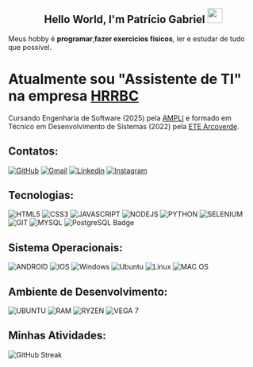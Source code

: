 ## <center>Hello World, I'm Patrício Gabriel <img src=https://raw.githubusercontent.com/TheDudeThatCode/TheDudeThatCode/master/Assets/Earth.gif width="30">

Meus hobby é **programar**,**fazer exercicios fisicos**, ler e estudar de tudo que possível.
  
  # Atualmente sou "Assistente de TI" na empresa [HRRBC](http://www.hrrbc.org.br/)

Cursando Engenharia de Software (2025) pela [AMPLI](https://www.ampli.com.br/) e formado em Técnico em Desenvolvimento de Sistemas (2022) pela [ETE Arcoverde](https://avaetearcoverde.com.br/). 

## Contatos:

[![GitHub](https://img.shields.io/badge/Github-100000?style=for-the-badge&logo=github&logoColor=white)](https://github.com/lucenasoft)
[![Gmail](https://img.shields.io/badge/-Gmail-FF0000?style=for-the-badge&labelColor=FF0000&logo=gmail&logoColor=white)](mailto:getugbr@gmail.com?subject=[GitHub]%20Acabei%20de%20ver%20o%20seu%20GitHub)
[![Linkedin](https://img.shields.io/badge/-Linkedin-0e76a8?style=for-the-badge&logo=Linkedin&logoColor=white)](https://www.linkedin.com/in/lucenasoft/)
[![Instagram](https://img.shields.io/badge/instagram-E4405F.svg?style=for-the-badge&logo=instagram&logoColor=white)](https://www.instagram.com/glucena77/)
  

## Tecnologias:

![HTML5](https://img.shields.io/badge/HTML5-E34F26?style=for-the-badge&logo=html5&logoColor=white)
![CSS3](https://img.shields.io/badge/CSS3-1572B6?style=for-the-badge&logo=css3&logoColor=white)
![JAVASCRIPT](https://img.shields.io/badge/JavaScript-FFC000?style=for-the-badge&logo=javascript&logoColor=black)
![NODEJS](https://img.shields.io/badge/Node.js-43853d?style=for-the-badge&logo=node.js&logoColor=white)
![PYTHON](https://img.shields.io/badge/Python-1572B6?style=for-the-badge&logo=Python&logoColor=white)
![SELENIUM](https://img.shields.io/badge/Selenium-43853d?style=for-the-badge&logo=Selenium&logoColor=white)
![GIT](https://img.shields.io/badge/GIT-E44C30?style=for-the-badge&logo=git&logoColor=white)
![MYSQL](https://img.shields.io/badge/MySQL-005C84?style=for-the-badge&logo=mysql&logoColor=white)
![PostgreSQL Badge](https://img.shields.io/badge/PostgreSQL-4169E1?logo=postgresql&logoColor=fff&style=for-the-badge)

## Sistema Operacionais:

![ANDROID](https://img.shields.io/badge/Android-3DDC84?style=for-the-badge&logo=android&logoColor=white)
![IOS](https://img.shields.io/badge/iOS-000000?style=for-the-badge&logo=ios&logoColor=white)
![Windows](https://img.shields.io/badge/Windows-0078D6?style=for-the-badge&logo=windows&logoColor=white)
![Ubuntu](https://img.shields.io/badge/Ubuntu-E95420?style=for-the-badge&logo=ubuntu&logoColor=white)
![Linux](https://img.shields.io/badge/Linux-yellow?style=for-the-badge&logo=linux&logoColor=white)
![MAC OS](https://img.shields.io/badge/mac%20os-000000?style=for-the-badge&logo=macos&logoColor=F0F0F0)

## Ambiente de Desenvolvimento:

![UBUNTU](https://img.shields.io/badge/ubuntu-%230078D6.svg?&style=for-the-badge&logo=ubuntu&logoColor=white)
![RAM](https://img.shields.io/badge/RAM-8GB-%230071C5.svg?&style=for-the-badge&logoColor=white)
![RYZEN](https://img.shields.io/badge/AMD-Ryzen_5500U-cc0000?style=for-the-badge&logo=amd&logoColor=white)
![VEGA 7](https://img.shields.io/badge/AMD-VEGA_7-cc0000?style=for-the-badge&logo=AMD&logoColor=white)
<br/>

## Minhas Atividades:

![GitHub Streak](http://github-readme-streak-stats.herokuapp.com?user=lucenasoft&theme=elegant&hide_border=true&background=232323)

